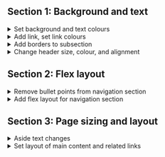 

## Section 1: Background and text
<details>
<summary>Set background and text colours</summary>

1. Set background colour to c-background-color
2. Header/footer background colour set to c-background-highlights
3. Text colour in main, header, footer set to base-font-color
4. [Link to commit](https://github.com/tashaibara/Web-Assessment--1/commit/f65721e0df6d3f97f26cc938a3b70ec81ad206f9))
</details>

<details>
<summary>Add link, set link colours </summary>

1. Added link to [Google homepage](https://www.google.com)
2. Set link text colour to c-magenta
3. Set mouseover colour to c-orange
4.  [Link to commit](https://github.com/tashaibara/Web-Assessment--1/commit/71a67f52ceb1e24dde8db2823603d206ed84138d))

</details>

<details>
<summary>Add borders to subsection</summary>

1. Added border to "Subsection" and "Another subsection"

      -3px wide and c-cyan in colour
2. [Link to commit](https://github.com/tashaibara/Web-Assessment--1/commit/0d0c1086b618b146b9f6ae4af7c81c37b5ba3d25)
</details>

<details>
<summary>Change header size, colour, and alignment</summary>

1. Align header to centre
2. Set header text size to 150%
3. Change header colour to c-yellow
4. [Link to commit](https://github.com/tashaibara/Web-Assessment--1/commit/4113837fc400ee0989d81c6723fad57e25cb66f4)

</details>

## Section 2: Flex layout

<details>

<summary>Remove bullet points from navigation section</summary>

1. Bullet points removed using list-style-type: none
2. [Link to commit](https://github.com/tashaibara/Web-Assessment--1/commit/363bd63ef7ec7a7669b1aadb8f1937885661dbb6)

</details>

<details>

<summary>Add flex layout for navigation section</summary>

1. Set maximum width of page to 1080px
2. Created flex box with display: flex
3. Changed orientation to horizontal with flex-direction: row
4. Changed alignment to center
5. Added 200px gap between list items
6. [Link to commit](https://github.com/tashaibara/Web-Assessment--1/commit/4129faf054c769464256daf8b17665c4c33a3493)

</details>

## Section 3: Page sizing and layout

<details>

<summary>Aside text changes</summary>

1. Change aside text colour to c-green
2. Set all links in the aside to c-red
3. Set mouseover colour of links to c-blue
4. [Link to commit](https://github.com/tashaibara/Web-Assessment--1/commit/0d456dc4dd8edb133b769f47a3e28e456c34f5d1)

</details>

<details>

<summary>Set layout of main content and related links</summary>

1. Change max width of page from 1080px to 800px
2. Change gap in flex from 200px to 180px to prevent word wrap
3. Set layout of main article and aside with float functions.
4. Cleared float functions for footer formatting
5. Added top padding of 50px to article headings
6. Moved aside into <main>
7. [Link to commit](https://github.com/tashaibara/Web-Assessment--1/commit/f65721e0df6d3f97f26cc938a3b70ec81ad206f9)
</details>

